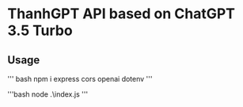 # ThanhGPT API based on ChatGPT 3.5 Turbo

## Usage

''' bash
npm i express cors openai dotenv 
'''

'''bash
node .\index.js
'''
